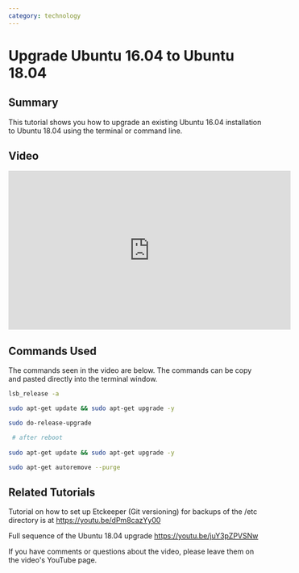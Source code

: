 ```yaml
---
category: technology
---
```

# Upgrade Ubuntu 16.04 to Ubuntu 18.04

## Summary

This tutorial shows you how to upgrade an existing Ubuntu 16.04 installation to Ubuntu 18.04 using the terminal or command line. 

## Video

<iframe width="560" height="315" src="https://www.youtube.com/embed/p08ZK-QrRmE" frameborder="0" 
allow="autoplay; encrypted-media" allowfullscreen></iframe>

## Commands Used

The commands seen in the video are below. The commands can be copy and pasted directly into the terminal window.

```bash 
lsb_release -a

sudo apt-get update && sudo apt-get upgrade -y

sudo do-release-upgrade 

 # after reboot
 
sudo apt-get update && sudo apt-get upgrade -y

sudo apt-get autoremove --purge
```

## Related Tutorials

Tutorial on how to set up Etckeeper (Git versioning) for backups of the /etc directory is at https://youtu.be/dPm8cazYy00

Full sequence of the Ubuntu 18.04 upgrade https://youtu.be/juY3pZPVSNw

If you have comments or questions about the video, please leave them on the video's YouTube page.
